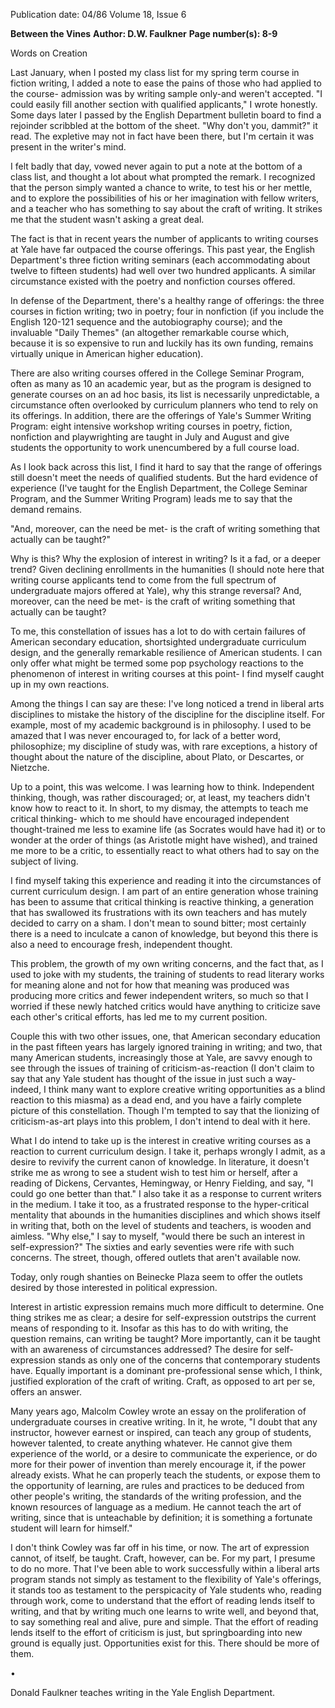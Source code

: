 Publication date: 04/86
Volume 18, Issue 6

**Between the Vines**
**Author: D.W. Faulkner**
**Page number(s): 8-9**

Words on Creation

Last January, when I posted my class list for my spring term course in fiction writing, I added a note to ease the pains of those who had applied to the course- admission was by writing sample only-and weren't accepted. "I could easily fill another section with qualified applicants," I wrote honestly.  Some days later I passed by the English Department bulletin board to find a rejoinder scribbled at the bottom of the sheet. "Why don't you, dammit?" it read. The expletive may not in fact have been there, but I'm certain it was present in the writer's mind.


I felt badly that day, vowed never again to put a note at the bottom of a class list, and thought a lot about what prompted the remark. I recognized that the person simply wanted a chance to write, to test his or her mettle, and to explore the possibilities of his or her imagination with fellow writers, and a teacher who has something to say about the craft of writing. It strikes me that the student wasn't asking a great deal.


The fact is that in recent years the number of applicants to writing courses at Yale have far outpaced the course offerings. This past year, the English Department's three fiction writing seminars (each accommodating about twelve to fifteen students) had well over two hundred applicants. A similar circumstance existed with the poetry and nonfiction courses offered.


In defense of the Department, there's a healthy range of offerings: the three courses in fiction writing; two in poetry; four in nonfiction (if you include the English 120-121 sequence and the autobiography course); and the invaluable "Daily Themes" (an altogether remarkable course which, because it is so expensive to run and luckily has its own funding, remains virtually unique in American higher education).


There are also writing courses offered in the College Seminar Program, often as many as 10 an academic year, but as the program is designed to generate courses on an ad hoc basis, its list is necessarily unpredictable, a circumstance often overlooked by curriculum planners who tend to rely on its offerings. In addition, there are the offerings of Yale's Summer Writing Program: eight intensive workshop writing courses in poetry, fiction, nonfiction and playwrighting are taught in July and August and give students the opportunity to work unencumbered by a full course load.


As I look back across this list, I find it hard to say that the range of offerings still doesn't meet the needs of qualified students. But the hard evidence of experience (I've taught for the English Department, the College Seminar Program, and the Summer Writing Program) leads me to say that the demand remains.


"And, moreover, can the need be met- is the craft of writing something that actually can be taught?"


Why is this? Why the explosion of interest in writing? Is it a fad, or a deeper trend?  Given declining enrollments in the humanities (I should note here that writing course applicants tend to come from the full spectrum of undergraduate majors offered at Yale), why this strange reversal? And, moreover, can the need be met- is the craft of writing something that actually can be taught?


To me, this constellation of issues has a lot to do with certain failures of American secondary education, shortsighted undergraduate curriculum design, and the generally remarkable resilience of American students. I can only offer what might be termed some pop psychology reactions to the phenomenon of interest in writing courses at this point- I find myself caught up in my own reactions.


Among the things I can say are these: I've long noticed a trend in liberal arts disciplines to mistake the history of the discipline for the discipline itself. For example, most of my academic background is in philosophy. I used to be amazed that I was never encouraged to, for lack of a better word, philosophize; my discipline of study was, with rare exceptions, a history of thought about the nature of the discipline, about Plato, or Descartes, or Nietzche.


Up to a point, this was welcome. I was learning how to think. Independent thinking, though, was rather discouraged; or, at least, my teachers didn't know how to react to it. In short, to my dismay, the attempts to teach me critical thinking- which to me should have encouraged independent thought-trained me less to examine life (as Socrates would have had it) or to wonder at the order of things (as Aristotle might have wished), and trained me more to be a critic, to essentially react to what others had to say on the subject of living.


I find myself taking this experience and reading it into the circumstances of current curriculum design. I am part of an entire generation whose training has been to assume that critical thinking is reactive thinking, a generation that has swallowed its frustrations with its own teachers and has mutely decided to carry on a sham. I don't mean to sound bitter; most certainly there is a need to inculcate a canon of knowledge, but beyond this there is also a need to encourage fresh, independent thought.


This problem, the growth of my own writing concerns, and the fact that, as I used to joke with my students, the training of students to read literary works for meaning alone and not for how that meaning was produced was producing more critics and fewer independent writers, so much so that I worried if these newly hatched critics would have anything to criticize save each other's critical efforts, has led me to my current position.


Couple this with two other issues, one, that American secondary education in the past fifteen years has largely ignored training in writing; and two, that many American students, increasingly those at Yale, are savvy enough to see through the issues of training of criticism-as-reaction (I don't claim to say that any Yale student has thought of the issue in just such a way- indeed, I think many want to explore creative writing opportunities as a blind reaction to this miasma) as a dead end, and you have a fairly complete picture of this constellation. Though I'm tempted to say that the lionizing of criticism-as-art plays into this problem, I don't intend to deal with it here.


What I do intend to take up is the interest in creative writing courses as a reaction to current curriculum design. I take it, perhaps wrongly I admit, as a desire to revivify the current canon of knowledge. In literature, it doesn't strike me as wrong to see a student wish to test him or herself, after a reading of Dickens, Cervantes, Hemingway, or Henry Fielding, and say, "I could go one better than that." I also take it as a response to current writers in the medium. I take it too, as a frustrated response to the hyper-critical mentality that abounds in the humanities disciplines and which shows itself in writing that, both on the level of students and teachers, is wooden and aimless. "Why else," I say to myself, "would there be such an interest in self-expression?" The sixties and early seventies were rife with such concerns. The street, though, offered outlets that aren't available now.


Today, only rough shanties on Beinecke Plaza seem to offer the outlets desired by those interested in political expression.


Interest in artistic expression remains much more difficult to determine. One thing strikes me as clear; a desire for self-expression outstrips the current means of responding to it. Insofar as this has to do with writing, the question remains, can writing be taught? More importantly, can it be taught with an awareness of circumstances addressed? The desire for self-expression stands as only one of the concerns that contemporary students have. Equally important is a dominant pre-professional sense which, I think, justified exploration of the craft of writing. Craft, as opposed to art per se, offers an answer.


Many years ago, Malcolm Cowley wrote an essay on the proliferation of undergraduate courses in creative writing. In it, he wrote, "I doubt that any instructor, however earnest or inspired, can teach any group of students, however talented, to create anything whatever. He cannot give them experience of the world, or a desire to communicate the experience, or do more for their power of invention than merely encourage it, if the power already exists. What he can properly teach the students, or expose them to the opportunity of learning, are rules and practices to be deduced from other people's writing, the standards of the writing profession, and the known resources of language as a medium. He cannot teach the art of writing, since that is unteachable by definition; it is something a fortunate student will learn for himself."


I don't think Cowley was far off in his time, or now. The art of expression cannot, of itself, be taught. Craft, however, can be. For my part, I presume to do no more. That I've been able to work successfully within a liberal arts program stands not simply as testament to the flexibility of Yale's offerings, it stands too as testament to the perspicacity of Yale students who, reading through work, come to understand that the effort of reading lends itself to writing, and that by writing much one learns to write well, and beyond that, to say something real and alive, pure and simple. That the effort of reading lends itself to the effort of criticism is just, but springboarding into new ground is equally just. Opportunities exist for this. There should be more of them.


•

Donald Faulkner teaches writing in the Yale English Department.